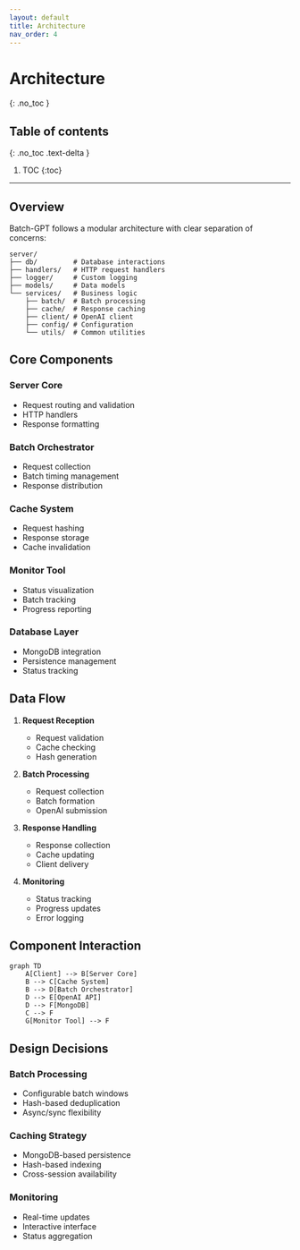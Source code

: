 ```yaml
---
layout: default
title: Architecture
nav_order: 4
---
```


# Architecture
{: .no_toc }

## Table of contents
{: .no_toc .text-delta }

1. TOC
{:toc}

---

## Overview

Batch-GPT follows a modular architecture with clear separation of concerns:

```
server/
├── db/         # Database interactions
├── handlers/   # HTTP request handlers
├── logger/     # Custom logging
├── models/     # Data models
└── services/   # Business logic
    ├── batch/  # Batch processing
    ├── cache/  # Response caching
    ├── client/ # OpenAI client
    ├── config/ # Configuration
    └── utils/  # Common utilities
```

## Core Components

### Server Core
- Request routing and validation
- HTTP handlers
- Response formatting

### Batch Orchestrator
- Request collection
- Batch timing management
- Response distribution

### Cache System
- Request hashing
- Response storage
- Cache invalidation

### Monitor Tool
- Status visualization
- Batch tracking
- Progress reporting

### Database Layer
- MongoDB integration
- Persistence management
- Status tracking

## Data Flow

1. **Request Reception**
   - Request validation
   - Cache checking
   - Hash generation

2. **Batch Processing**
   - Request collection
   - Batch formation
   - OpenAI submission

3. **Response Handling**
   - Response collection
   - Cache updating
   - Client delivery

4. **Monitoring**
   - Status tracking
   - Progress updates
   - Error logging

## Component Interaction

```mermaid
graph TD
    A[Client] --> B[Server Core]
    B --> C[Cache System]
    B --> D[Batch Orchestrator]
    D --> E[OpenAI API]
    D --> F[MongoDB]
    C --> F
    G[Monitor Tool] --> F
```

## Design Decisions

### Batch Processing
- Configurable batch windows
- Hash-based deduplication
- Async/sync flexibility

### Caching Strategy
- MongoDB-based persistence
- Hash-based indexing
- Cross-session availability

### Monitoring
- Real-time updates
- Interactive interface
- Status aggregation
```
